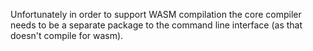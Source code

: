 Unfortunately in order to support WASM compilation the core compiler needs to be
a separate package to the command line interface (as that doesn't compile for
wasm).
